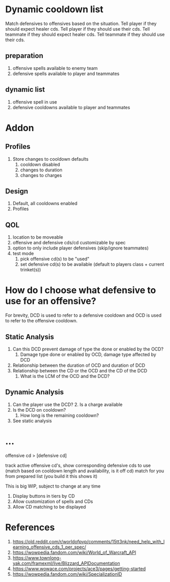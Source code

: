 # Dynamic cooldown list

Match defensives to offensives based on the situation.
Tell player if they should expect healer cds.
Tell player if they should use their cds.
Tell teammate if they should expect healer cds.
Tell teammate if they should use their cds.

## preparation

1. offensive spells available to enemy team
2. defensive spells available to player and teammates

## dynamic list

1. offensive spell in use
2. defensive cooldowns available to player and teammates

# Addon

## Profiles

1. Store changes to cooldown defaults
   1. cooldown disabled
   2. changes to duration
   3. changes to charges

## Design

1. Default, all cooldowns enabled
2. Profiles

## QOL

1. location to be moveable
2. offensive and defensive cds/cd customizable by spec
3. option to only include player defensives (skip/ignore teammates)
4. test mode
   1. pick offensive cd(s) to be "used"
   2. set defensive cd(s) to be available (default to players class + current trinket(s))

# How do I choose what defensive to use for an offensive?

For brevity, DCD is used to refer to a defensive cooldown and OCD is used to refer to the offensive cooldown.

## Static Analysis

1. Can this DCD prevent damage of type the done or enabled by the OCD?
   1. Damage type done or enabled by OCD, damage type affected by DCD
2. Relationship between the duration of OCD and duration of DCD
3. Relationship between the CD or the OCD and the CD of the DCD
   1. What is the LCM of the OCD and the DCD?

## Dynamic Analysis

1. Can the player use the DCD?
   2. Is a charge available
2. Is the DCD on cooldown?
   1. How long is the remaining cooldown?
3. See static analysis

# ...

offensive cd > [defensive cd]

track active offensive cd's, show corresponding defensive cds to use (match based on cooldown length and availability,
is it off cd)
match for you
from prepared list (you build it this shows it)

This is big WIP, subject to change at any time

1. Display buttons in tiers by CD
2. Allow customization of spells and CDs
3. Allow CD matching to be displayed

# References

1. https://old.reddit.com/r/worldofpvp/comments/15tt3nk/need_help_with_learning_offensive_cds_1_per_spec/
2. https://wowpedia.fandom.com/wiki/World_of_Warcraft_API
3. https://www.townlong-yak.com/framexml/live/Blizzard_APIDocumentation
4. https://www.wowace.com/projects/ace3/pages/getting-started
5. https://wowpedia.fandom.com/wiki/SpecializationID
